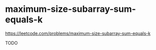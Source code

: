 # maximum-size-subarray-sum-equals-k

https://leetcode.com/problems/maximum-size-subarray-sum-equals-k

TODO 
